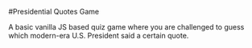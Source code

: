 #Presidential Quotes Game

A basic vanilla JS based quiz game where you are challenged to guess which modern-era U.S. President said a certain quote.  